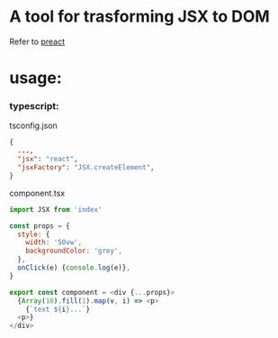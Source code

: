 # A tool for trasforming JSX to DOM

Refer to [preact](https://github.com/developit/preact)

# usage:

### typescript:

tsconfig.json

```json
{
  ...,
  "jsx": "react",
  "jsxFactory": "JSX.createElement",
}
```

component.tsx

```javascript
import JSX from 'index'

const props = {
  style: {
    width: '50vw',
    backgroundColor: 'grey',
  },
  onClick(e) {console.log(e)},
}

export const component = <div {...props}>
  {Array(10).fill(1).map(v, i) => <p>
    {`text ${i}...`}
  <p>}
</div>
```